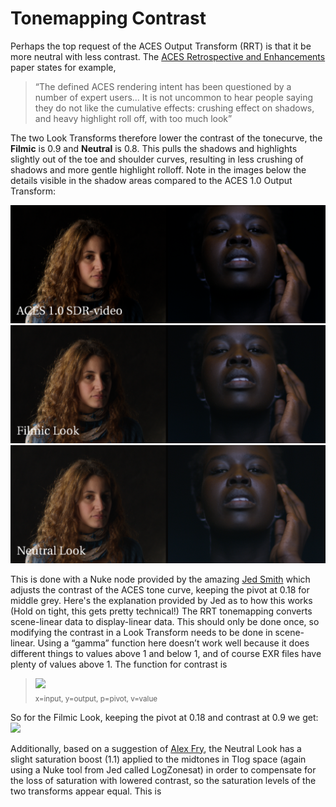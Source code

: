 # Tonemapping Contrast

Perhaps the top request of the ACES Output Transform (RRT) is that it be more neutral with less contrast. The [ACES Retrospective and Enhancements](https://community.acescentral.com/uploads/default/original/1X/38d7ee7ca7720701873914094d6f4a1d4ca031ef.pdf) paper states for example,

> “The defined ACES rendering intent has been questioned by a number of expert users... It is not uncommon to hear people saying they do not like the cumulative effects: crushing effect on shadows, and heavy highlight roll off, with too much look”

The two Look Transforms therefore lower the contrast of the tonecurve, the **Filmic** is 0.9 and **Neutral** is 0.8. This pulls the shadows and highlights slightly out of the toe and shoulder curves, resulting in less crushing of shadows and more gentle highlight rolloff. Note in the images below the details visible in the shadow areas compared to the ACES 1.0 Output Transform:

![rrt](img/tone_rrt.png)
![rrt](img/tone_filmic9.png)
![rrt](img/tone_neutral8.png)

This is done with a Nuke node provided by the amazing [Jed Smith](https://github.com/jedypod) which adjusts the contrast of the ACES tone curve, keeping the pivot at 0.18 for middle grey. Here's the explanation provided by Jed as to how this works (Hold on tight, this gets pretty technical!) The RRT tonemapping converts scene-linear data to display-linear data. This should only be done once, so modifying the contrast in a Look Transform needs to be done in scene-linear. Using a “gamma” function here doesn’t work well because it does different things to values above 1 and below 1, and of course EXR files have plenty of values above 1. The function for contrast is 

<blockquote><img src="https://render.githubusercontent.com/render/math?math=y = p\left(\frac{x}{p}\right)^{v}"><br>
<sub>x=input, y=output, p=pivot, v=value</sub><br> </blockquote>

So for the Filmic Look, keeping the pivot at 0.18 and contrast at 0.9 we get:
<img src="https://render.githubusercontent.com/render/math?math=y = 0.18\left(\frac{x}{0.18}\right)^{0.9}">

Additionally, based on a suggestion of [Alex Fry](https://community.acescentral.com/t/aces-background-document/3568/12), the Neutral Look has a slight saturation boost (1.1) applied to the midtones in Tlog space (again using a Nuke tool from Jed called LogZonesat) in order to compensate for the loss of saturation with lowered contrast, so the saturation levels of the two transforms appear equal. This is 

